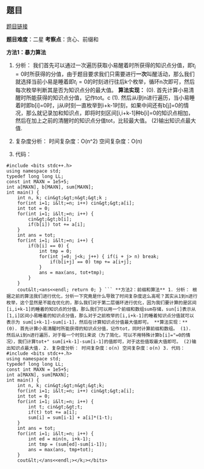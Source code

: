 ## 题目
[题目链接](https://www.nowcoder.com/practice/93f2c11daeaf45959bb47e7894047085?tpId=182&tqId=224353&sourceUrl=/exam/oj&channenl=wgithub&fromPut=wgithub)

**题目难度**：二星
**考察点**：贪心、前缀和

**方法1：暴力算法**
1. 分析：
我们首先可以通过一次遍历获取小易醒着时所获得的知识点分值，即$t_i=0$时所获得的分值，由于题目要求我们只需要进行**一次**叫醒活动，那么我们就选择当前小易是睡着即$t_i=0$的时刻进行往后k个枚举，循环n次即可，然后每次枚举判断其是否为知识点分的最大值。
**算法实现：**
(0). 首先计算小易清醒时所能获得的知识点分值，记作tot。c
(1). 然后从i到n进行遍历，当小易睡着时即b[i]=0时，j从i时刻一直枚举到i+k-1时刻，如果中间还有b[j]=0的情况，那么就记录加和知识点，即将时刻区间[i,i+k-1]种b[i]=0的知识点相加，然后在加上之前的清醒时的知识点分值tot，比较最大值。
(2)输出知识点最大值. 

2. 复杂度分析：
时间复杂度：O(n^2)
空间复杂度：O(n)

3. 代码：
```
#include <bits stdc++.h>
using namespace std;
typedef long long LL;
const int MAXN = 1e5+5;
int a[MAXN], b[MAXN], sum[MAXN];
int main() {
    int n, k; cin&gt;&gt;n&gt;&gt;k ;
    for(int i=1; i&lt;=n; i++) cin&gt;&gt;a[i];
    int tot = 0;
    for(int i=1; i&lt;=n; i++) {
        cin&gt;&gt;b[i];
        if(b[i]) tot += a[i];
    }
    int ans = tot;
    for(int i=1; i&lt;=n; i++) {
        if(b[i] == 0) {
            int tmp = 0;
            for(int j=0; j<k; j++) { if(i + j> n) break;
                if(b[i+j] == 0) tmp += a[i+j];
            }
            ans = max(ans, tot+tmp);
        }
    }
    cout&lt;<ans<<endl; return 0; } ``` **方法2：前缀和算法** 1. 分析： 根据之前的算法我们进行优化，分析一下究竟是什么导致了时间复杂度这么高呢？其实从1到n进行枚举，这个显然是不能在优化的，那么我们对于第二层循环进行优化，因为我们要计算的是区间[i,i+k-1]的睡着的知识点的分值，那么我们可以用一个前缀和数组sum存储，sun[i]表示从[1,i]区间小易睡着的知识点分值，那么对于之前枚举的[i,i+k-1]的睡着知识点分值就可以表示为 sum[i+k-1]-sum[i-1]，然后在计算知识点分值最大值即可。 **算法实现：** (0). 首先计算小易清醒时所能获得的知识点分值，记作tot，同时计算前缀和数组。 (1). 然后从i到n进行遍历，对于每一个时刻i来说（为了简化，可以不用特殊计算b[i]="=0的情况），我们计算tot+" sum[i+k-1]-sum[i-1]的值即可，对于这些值取最大值即可。 (2)输出知识点最大值. 2. 复杂度分析： 时间复杂度：o(n) 空间复杂度：o(n) 3. 代码： #include <bits stdc++.h>
using namespace std;
typedef long long LL;
const int MAXN = 1e5+5;
int a[MAXN], sum[MAXN];
int main() {
    int n, k; cin&gt;&gt;n&gt;&gt;k;
    for(int i=1; i&lt;=n; i++) cin&gt;&gt;a[i];
    int tot = 0;
    for(int i=1; i&lt;=n; i++) {
        int t; cin&gt;&gt;t;
        if(t) tot += a[i];
        sum[i] = sum[i-1] + a[i]*(1-t);
    }
    int ans = tot;
    for(int i=1; i&lt;=n; i++) {
        int ed = min(n, i+k-1);
        int tmp = (sum[ed]-sum[i-1]);
        ans = max(ans, tmp+tot);
    }
    cout&lt;</ans<<endl;></k;></bits>